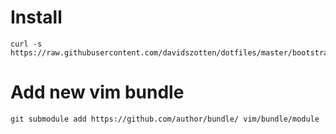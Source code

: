 # Install

    curl -s https://raw.githubusercontent.com/davidszotten/dotfiles/master/bootstrap.sh|bash

# Add new vim bundle

    git submodule add https://github.com/author/bundle/ vim/bundle/module
